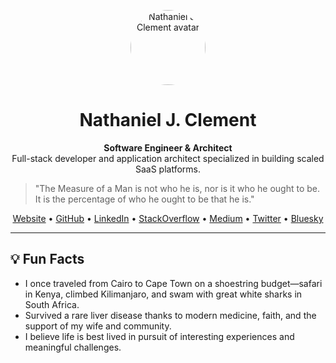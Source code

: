 <!-- GitHub Profile README for Nathaniel J. Clement (demostheneslld) -->

<p align="center">
  <img src="https://avatars.githubusercontent.com/u/8669241?v=4" width="120" height="120" alt="Nathaniel J. Clement avatar" style="border-radius:50%;" />
</p>

<h1 align="center">Nathaniel J. Clement</h1>
<p align="center">
  <b>Software Engineer & Architect</b><br>
  Full-stack developer and application architect specialized in building scaled SaaS platforms.
</p>

> "The Measure of a Man is not who he is, nor is it who he ought to be. It is the percentage of who he ought to be that he is."

<p align="center">
  <a href="https://njclement.com">Website</a> •
  <a href="https://github.com/demostheneslld">GitHub</a> •
  <a href="https://www.linkedin.com/in/njclement/">LinkedIn</a> •
  <a href="https://stackoverflow.com/users/4005915/nathan-clement">StackOverflow</a> •
  <a href="https://articles.njclement.com/">Medium</a> •
  <a href="https://twitter.com/NathanJClement">Twitter</a> •
  <a href="https://bsky.app/profile/njclement.com">Bluesky</a>
</p>

---

## 💡 Fun Facts

- I once traveled from Cairo to Cape Town on a shoestring budget—safari in Kenya, climbed Kilimanjaro, and swam with great white sharks in South Africa.
- Survived a rare liver disease thanks to modern medicine, faith, and the support of my wife and community.
- I believe life is best lived in pursuit of interesting experiences and meaningful challenges.
